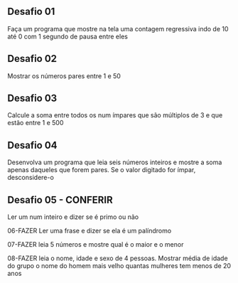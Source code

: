 ## Desafio 01
Faça um programa que mostre na tela uma contagem regressiva indo de 10 até 0 com 1 segundo de pausa entre eles

## Desafio 02
Mostrar os números pares entre 1 e 50

## Desafio 03
Calcule a soma entre todos os num ímpares que são múltiplos de 3 e que estão entre 1 e 500

## Desafio 04
Desenvolva um programa que leia seis números inteiros e mostre a soma apenas daqueles que forem pares. Se o valor digitado for ímpar, desconsidere-o

## Desafio 05 - CONFERIR
Ler um num inteiro e dizer se é primo ou não

06-FAZER
Ler uma frase e dizer se ela é um palíndromo

07-FAZER
leia 5 números e mostre qual é o maior e o menor

08-FAZER
leia o nome, idade e sexo de 4 pessoas. Mostrar
média de idade do grupo
o nome do homem mais velho
quantas mulheres tem menos de 20 anos
